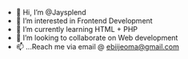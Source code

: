 - 👋 Hi, I’m @Jaysplend
- 👀 I’m interested in Frontend Development 
- 🌱 I’m currently learning HTML + PHP
- 💞️ I’m looking to collaborate on Web development 
- 📫 ...Reach me via email @ ebiijeoma@gmail.com 

<!---
Jaysplend/Jaysplend is a ✨ special ✨ repository because its `README.md` (this file) appears on your GitHub profile.
You can click the Preview link to take a look at your changes.
--->
